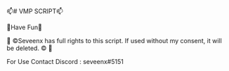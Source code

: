 📫# VMP SCRIPT📫


🤝Have Fun🤝


🔭 ©Seveenx has full rights to this script. If used without my consent, it will be deleted. © 🔭

For Use Contact Discord : seveenx#5151
